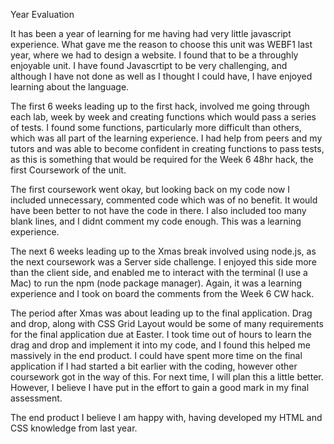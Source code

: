 Year Evaluation

It has been a year of learning for me having had very little javascript experience. What gave me the reason to choose this unit was WEBF1 last year, where we had to design a website. I found that to be a throughly enjoyable unit. I have found Javascrtipt to be very challenging, and although I have not done as well as I thought I could have, I have enjoyed learning about the language.

The first 6 weeks leading up to the first hack, involved me going through each lab, week by week and creating functions which would pass a series of tests. I found some functions, particularly more difficult than others, which was all part of the learning experience. I had help from peers and my tutors and was able to become confident in creating functions to pass tests, as this is something that would be required for the Week 6 48hr hack, the first Coursework of the unit. 

The first coursework went okay, but looking back on my code now I included unnecessary, commented code which was of no benefit. It would have been better to not have the code in there. I also included too many blank lines, and I didnt comment my code enough. This was a learning experience.

The next 6 weeks leading up to the Xmas break involved using node.js, as the next coursework was a Server side challenge. I enjoyed this side more than the client side, and enabled me to interact with the terminal (I use a Mac) to run the npm (node package manager). Again, it was a learning experience and I took on board the comments from the Week 6 CW hack.

The period after Xmas was about leading up to the final application. Drag and drop, along with CSS Grid Layout would be some of many requirements for the final application due at Easter. I took time out of hours to learn the drag and drop and implement it into my code, and I found this helped me massively in the end product. I could have spent more time on the final application if I had started a bit earlier with the coding, however other coursework got in the way of this. For next time, I will plan this a little better. However, I believe I have put in the effort to gain a good mark in my final assessment.


The end product I believe I am happy with, having developed my HTML and CSS knowledge from last year.

